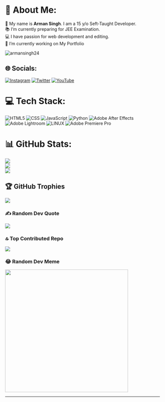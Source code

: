 # 💫 About Me:
👨 My name is <b>Arman Singh</b>. I am a 15 y/o Seft-Taught Developer.<br>
📚 I’m currently preparing for JEE Examination.<br>
💻 I have passion for web development and editing.<br>
🔭 I’m currently working on My Portfolio<br>

<p align="left"> <img src="https://komarev.com/ghpvc/?username=armansingh24&label=Profile%20views&color=47b6ff&style=flat" alt="armansingh24" /> </p>

## 🌐 Socials:
[![Instagram](https://img.shields.io/badge/Instagram-%23E4405F.svg?logo=Instagram&logoColor=white)](https://instagram.com/arman.singh24) [![Twitter](https://img.shields.io/badge/Twitter-%231DA1F2.svg?logo=Twitter&logoColor=white)](https://twitter.com/_armansingh) [![YouTube](https://img.shields.io/badge/YouTube-%23FF0000.svg?logo=YouTube&logoColor=white)](https://youtube.com/@arman.singh24) 

# 💻 Tech Stack:
![HTML5](https://img.shields.io/badge/html5-%23E34F26.svg?style=for-the-badge&logo=html5&logoColor=white)
![CSS](https://img.shields.io/badge/-CSS3-1572B6?style=for-the-badge&logo=CSS3&logoColor=white)
![JavaScript](https://img.shields.io/badge/javascript-%23323330.svg?style=for-the-badge&logo=javascript&logoColor=%23F7DF1E) ![Python](https://img.shields.io/badge/python-3670A0?style=for-the-badge&logo=python&logoColor=ffdd54) ![Adobe After Effects](https://img.shields.io/badge/Adobe%20After%20Effects-9999FF.svg?style=for-the-badge&logo=Adobe%20After%20Effects&logoColor=white) ![Adobe Lightroom](https://img.shields.io/badge/Adobe%20Lightroom-31A8FF.svg?style=for-the-badge&logo=Adobe%20Lightroom&logoColor=white) ![LINUX](https://img.shields.io/badge/Linux-FCC624?style=for-the-badge&logo=linux&logoColor=black) ![Adobe Premiere Pro](https://img.shields.io/badge/Adobe%20Premiere%20Pro-9999FF.svg?style=for-the-badge&logo=Adobe%20Premiere%20Pro&logoColor=white)
# 📊 GitHub Stats:
![](https://github-readme-stats.vercel.app/api?username=armansingh24&theme=midnight-purple&hide_border=false&include_all_commits=false&count_private=false)<br/>
![](https://github-readme-streak-stats.herokuapp.com/?user=armansingh24&theme=midnight-purple&hide_border=false)<br/>
![](https://github-readme-stats.vercel.app/api/top-langs/?username=armansingh24&theme=midnight-purple&hide_border=false&include_all_commits=false&count_private=false&layout=compact)

## 🏆 GitHub Trophies
![](https://github-profile-trophy.vercel.app/?username=armansingh24&theme=darkhub&no-frame=false&no-bg=true&margin-w=4)

### ✍️ Random Dev Quote
![](https://quotes-github-readme.vercel.app/api?type=vetical&theme=radical)

### 🔝 Top Contributed Repo
![](https://github-contributor-stats.vercel.app/api?username=armansingh24&limit=5&theme=dark&combine_all_yearly_contributions=true)

### 😂 Random Dev Meme
<img src='https://randommeme-five.vercel.app/' style="height: 400px;"/>

---


<!-- Proudly created with GPRM ( https://gprm.itsvg.in ) -->
